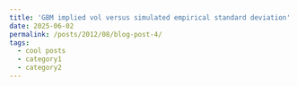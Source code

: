 ```yaml
---
title: 'GBM implied vol versus simulated empirical standard deviation'
date: 2025-06-02
permalink: /posts/2012/08/blog-post-4/
tags:
  - cool posts
  - category1
  - category2
---
```



<script type="text/javascript" src="https://chemapps.stolaf.edu/jmol/jsmol/JSmol.min.js"></script>

<script type="text/javascript">
  var Info = {
    width: 500,
    height: 500,
    debug: false,
    j2sPath: "https://chemapps.stolaf.edu/jmol/jsmol/j2s",
    script: "load /videos/gbm_paths_with_analytic_std.gif",
    use: "HTML5",
    readyFunction: null
  };
</script>

<script type="text/javascript">
  Jmol.getApplet("jsmolApplet0", Info);
</script>

<div id="jsmolApplet0" class="jsmolApplet"></div>
